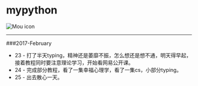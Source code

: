 ﻿# mypython
![Mou icon](https://timgsa.baidu.com/timg?image&quality=80&size=b9999_10000&sec=1487876100524&di=3bc19557b84b768972229717f0b9d135&imgtype=0&src=http%3A%2F%2Fimgsrc.baidu.com%2Fforum%2Fw%253D580%2Fsign%3D1c52501f93ef76c6d0d2fb23ad17fdf6%2Fcdf93901213fb80e8263e3e935d12f2eb938946b.jpg)
____
###2017-February
* 23  -  打了半天typing，精神还是萎靡不振，怎么想还是想不通，明天得早起，接着教程同时要注意理论学习，开始看网易公开课。
* 24  -  完成部分教程，看了一集幸福心理学，看了一集cs，小部分typing。 
* 25  -  出去散心一天。  
